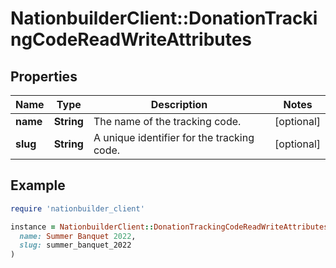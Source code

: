 # NationbuilderClient::DonationTrackingCodeReadWriteAttributes

## Properties

| Name | Type | Description | Notes |
| ---- | ---- | ----------- | ----- |
| **name** | **String** | The name of the tracking code. | [optional] |
| **slug** | **String** | A unique identifier for the tracking code. | [optional] |

## Example

```ruby
require 'nationbuilder_client'

instance = NationbuilderClient::DonationTrackingCodeReadWriteAttributes.new(
  name: Summer Banquet 2022,
  slug: summer_banquet_2022
)
```


